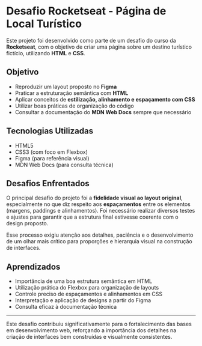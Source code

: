 # Desafio Rocketseat - Página de Local Turístico

Este projeto foi desenvolvido como parte de um desafio do curso da **Rocketseat**, com o objetivo de criar uma página sobre um destino turístico fictício, utilizando **HTML** e **CSS**.

## Objetivo

- Reproduzir um layout proposto no **Figma**
- Praticar a estruturação semântica com **HTML**
- Aplicar conceitos de **estilização, alinhamento e espaçamento com CSS**
- Utilizar boas práticas de organização do código
- Consultar a documentação do **MDN Web Docs** sempre que necessário

## Tecnologias Utilizadas

- HTML5
- CSS3 (com foco em Flexbox)
- Figma (para referência visual)
- MDN Web Docs (para consulta técnica)

## Desafios Enfrentados

O principal desafio do projeto foi a **fidelidade visual ao layout original**, especialmente no que diz respeito aos **espaçamentos** entre os elementos (margens, paddings e alinhamentos). Foi necessário realizar diversos testes e ajustes para garantir que a estrutura final estivesse coerente com o design proposto.

Esse processo exigiu atenção aos detalhes, paciência e o desenvolvimento de um olhar mais crítico para proporções e hierarquia visual na construção de interfaces.

## Aprendizados

- Importância de uma boa estrutura semântica em HTML
- Utilização prática do Flexbox para organização de layouts
- Controle preciso de espaçamentos e alinhamentos em CSS
- Interpretação e aplicação de designs a partir do Figma
- Consulta eficaz à documentação técnica

---

Este desafio contribuiu significativamente para o fortalecimento das bases em desenvolvimento web, reforçando a importância dos detalhes na criação de interfaces bem construídas e visualmente consistentes.
